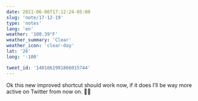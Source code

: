 ```yaml
---
date: 2021-06-06T17:12:24-05:00
slug: 'note/17-12-19'
type: 'notes'
lang: 'en'
weather: '100.39°F'
weather_summary: 'Clear'
weather_icon: 'clear-day'
lat: '26'
long: '-100'

tweet_id: '1401661991866015744'
---
```

Ok this new improved shortcut should work now, if it does I’ll be way more active on Twitter from now on. 🤞🏼